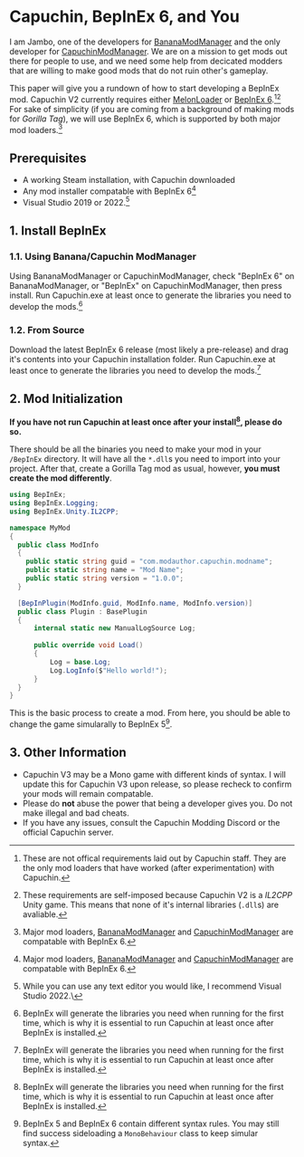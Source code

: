 # Capuchin, BepInEx 6, and You
I am Jambo, one of the developers for [BananaModManager](https://github.com/developerpixel0/bananamodmanager) and the only developer for [CapuchinModManager](https://github.com/jamboington/capuchinmodmanager).
We are on a mission to get mods out there for people to use, and we need some help from decicated modders that are willing to make good mods that do not ruin other's gameplay.

This paper will give you a rundown of how to start developing a BepInEx mod. Capuchin V2 currently requires either [MelonLoader](https://github.com/LavaGang/MelonLoader) or [BepInEx 6](https://github.com/bepinex/bepinex).[^1][^2]
For sake of simplicity (if you are coming from a background of making mods for _Gorilla Tag_), we will use BepInEx 6, which is supported by both major mod loaders.[^3]

## Prerequisites
- A working Steam installation, with Capuchin downloaded
- Any mod installer compatable with BepInEx 6[^3]
- Visual Studio 2019 or 2022.[^4]

## 1. Install BepInEx
### 1.1. Using Banana/Capuchin ModManager
Using BananaModManager or CapuchinModManager, check "BepInEx 6" on BananaModManager, or "BepInEx" on CapuchinModManager, then press install.
Run Capuchin.exe at least once to generate the libraries you need to develop the mods.[^5]

### 1.2. From Source
Download the latest BepInEx 6 release (most likely a pre-release) and drag it's contents into your Capuchin installation folder.
Run Capuchin.exe at least once to generate the libraries you need to develop the mods.[^5]

## 2. Mod Initialization
**If you have not run Capuchin at least once after your install[^5], please do so.**

There should be all the binaries you need to make your mod in your ``/BepInEx`` directory. It will have all the ``*.dll``s you need to import into your project. After that, create a Gorilla Tag mod as usual, however, **you must create the mod differently**.

```cs
using BepInEx;
using BepInEx.Logging;
using BepInEx.Unity.IL2CPP;

namespace MyMod
{
  public class ModInfo
  {
    public static string guid = "com.modauthor.capuchin.modname";
    public static string name = "Mod Name";
    public static string version = "1.0.0";
  }

  [BepInPlugin(ModInfo.guid, ModInfo.name, ModInfo.version)]
  public class Plugin : BasePlugin
  {
      internal static new ManualLogSource Log;
  
      public override void Load()
      {
          Log = base.Log;
          Log.LogInfo($"Hello world!");
      }
  }
}
```

This is the basic process to create a mod. From here, you should be able to change the game simularally to BepInEx 5[^6].

## 3. Other Information
- Capuchin V3 may be a Mono game with different kinds of syntax. I will update this for Capuchin V3 upon release, so please recheck to confirm your mods will remain compatable.
- Please do **not** abuse the power that being a developer gives you. Do not make illegal and bad cheats.
- If you have any issues, consult the Capuchin Modding Discord or the official Capuchin server.

[^1]: These are not offical requirements laid out by Capuchin staff. They are the only mod loaders that have worked (after experimentation) with Capuchin.
[^2]: These requirements are self-imposed because Capuchin V2 is a _IL2CPP_ Unity game. This means that none of it's internal libraries (``.dll``s) are avaliable.
[^3]: Major mod loaders, [BananaModManager](https://github.com/developerpixel0/bananamodmanager) and [CapuchinModManager](https://github.com/jamboington/capuchinmodmanager) are compatable with BepInEx 6.
[^4]: While you can use any text editor you would like, I recommend Visual Studio 2022.\
[^5]: BepInEx will generate the libraries you need when running for the first time, which is why it is essential to run Capuchin at least once after BepInEx is installed.
[^6]: BepInEx 5 and BepInEx 6 contain different syntax rules. You may still find success sideloading a ``MonoBehaviour`` class to keep simular syntax.
[^5]: BepInEx 6 must be ran at least once to generate the built-in Unity libraries needed to develop mods. Unlike _Mono_ games like Gorilla Tag, they must be compiled by BepInEx first to use them.
